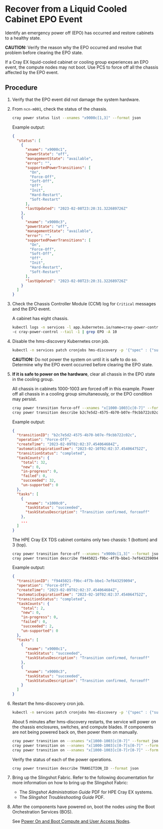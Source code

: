 # Recover from a Liquid Cooled Cabinet EPO Event

Identify an emergency power off \(EPO\) has occurred and restore cabinets to a healthy state.

**CAUTION:** Verify the reason why the EPO occurred and resolve that problem before clearing the EPO state.

If a Cray EX liquid-cooled cabinet or cooling group experiences an EPO event, the compute nodes may not boot. Use PCS to force off all the chassis affected by the EPO event.

## Procedure

1. Verify that the EPO event did not damage the system hardware.

2. From `ncn-m001`, check the status of the chassis.

    ```bash
    cray power status list --xnames "x9000c[1,3]" --format json
    ```

    Example output:

    ```json
    {
      "status": [
        {
          "xname": "x9000c1",
          "powerState": "off",
          "managementState": "available",
          "error": "",
          "supportedPowerTransitions": [
            "On",
            "Force-Off",
            "Soft-Off",
            "Off",
            "Init",
            "Hard-Restart",
            "Soft-Restart"
          ],
          "lastUpdated": "2023-02-08T23:20:31.322689726Z"
        },
        {
          "xname": "x9000c3",
          "powerState": "off",
          "managementState": "available",
          "error": "",
          "supportedPowerTransitions": [
            "On",
            "Force-Off",
            "Soft-Off",
            "Off",
            "Init",
            "Hard-Restart",
            "Soft-Restart"
          ],
          "lastUpdated": "2023-02-08T23:20:31.322689726Z"
        }
      ]
    }
    ```

3. Check the Chassis Controller Module \(CCM\) log for `Critical` messages and the EPO event.

    A cabinet has eight chassis.

    ```bash
    kubectl logs -n services -l app.kubernetes.io/name=cray-power-control \
    -c cray-power-control --tail -1 | grep EPO -A 10
    ```

4. Disable the hms-discovery Kubernetes cron job.

    ```bash
    kubectl -n services patch cronjobs hms-discovery -p '{"spec" : {"suspend" : true }}'
    ```

    **CAUTION:** Do not power the system on until it is safe to do so. Determine why the EPO event occurred before clearing the EPO state.

5. **If it is safe to power on the hardware**, clear all chassis in the EPO state in the cooling group.

    All chassis in cabinets 1000-1003 are forced off in this example. Power off all chassis in a cooling group simultaneously, or the EPO condition may persist.

    ```bash
    cray power transition force-off --xnames "x[1000-1003]c[0-7]" --format json
    cray power transition describe b2c7e5d2-4575-4b70-b07e-f9cbb722c02c --format json
    ```

    Example output:

    ```json
    {
      "transitionID": "b2c7e5d2-4575-4b70-b07e-f9cbb722c02c",
      "operation": "Force-Off",
      "createTime": "2023-02-09T02:02:37.454064684Z",
      "automaticExpirationTime": "2023-02-10T02:02:37.454064752Z",
      "transitionStatus": "completed",
      "taskCounts": {
        "total": 32,
        "new": 0,
        "in-progress": 0,
        "failed": 0,
        "succeeded": 32,
        "un-supported": 0
      },
      "tasks": [
        {
          "xname": "x1000c0",
          "taskStatus": "succeeded",
          "taskStatusDescription": "Transition confirmed, forceoff"
        },
        ...
      ]
    }
    ```

    The HPE Cray EX TDS cabinet contains only two chassis: 1 \(bottom\) and 3 \(top\).

    ```bash
    cray power transition force-off --xnames "x9000c[1,3]" --format json
    cray power transition describe f9445021-f9bc-4f7b-bbe1-7ef643259094 --format json
    ```

    Example output:

    ```json
    {
      "transitionID": "f9445021-f9bc-4f7b-bbe1-7ef643259094",
      "operation": "Force-Off",
      "createTime": "2023-02-09T02:02:37.454064684Z",
      "automaticExpirationTime": "2023-02-10T02:02:37.454064752Z",
      "transitionStatus": "completed",
      "taskCounts": {
        "total": 2,
        "new": 0,
        "in-progress": 0,
        "failed": 0,
        "succeeded": 2,
        "un-supported": 0
      },
      "tasks": [
        {
          "xname": "x9000c1",
          "taskStatus": "succeeded",
          "taskStatusDescription": "Transition confirmed, forceoff"
        },
        {
          "xname": "x9000c3",
          "taskStatus": "succeeded",
          "taskStatusDescription": "Transition confirmed, forceoff"
        }
      ]
    }
    ```

6. Restart the hms-discovery cron job.

    ```bash
    kubectl -n services patch cronjobs hms-discovery -p '{"spec" : {"suspend" : false }}'
    ```

    About 5 minutes after hms-discovery restarts, the service will power on the chassis enclosures, switches, and compute blades. If components are not being powered back on, then power them on manually.

    ```bash
    cray power transition on --xnames "x[1000-1003]c[0-7]" --format json
    cray power transition on --xnames "x[1000-1003]c[0-7]s[0-7]" --format json
    cray power transition on --xnames "x[1000-1003]c[0-7]r[0-7]" --format json
    ```

    Verify the status of each of the power operations.

    ```bash
    cray power transition describe TRANSITION_ID --format json
    ```

7. Bring up the Slingshot Fabric.
    Refer to the following documentation for more information on how to bring up the Slingshot Fabric:
    * The *Slingshot Administration Guide* PDF for HPE Cray EX systems.
    * The *Slingshot Troubleshooting Guide* PDF.

8. After the components have powered on, boot the nodes using the Boot Orchestration Services \(BOS\).

    See [Power On and Boot Compute and User Access Nodes](../Power_On_and_Boot_Compute_Nodes_and_User_Access_Nodes.md).
